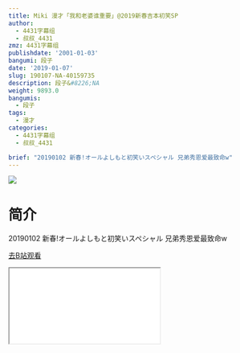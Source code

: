 ```yaml
---
title: Miki 漫才「我和老婆谁重要」@2019新春吉本初笑SP
author:
  - 4431字幕组
  - 叔叔_4431
zmz: 4431字幕组
publishdate: '2001-01-03'
bangumi: 段子
date: '2019-01-07'
slug: 190107-NA-40159735
description: 段子&#8226;NA
weight: 9893.0
bangumis:
  - 段子
tags:
  - 漫才
categories:
  - 4431字幕组
  - 叔叔_4431

brief: "20190102 新春!オールよしもと初笑いスペシャル 兄弟秀恩爱最致命w"
---
```

![](https://i.imgur.com/J3inCt0.jpg)
# 简介  
20190102 新春!オールよしもと初笑いスペシャル
兄弟秀恩爱最致命w  

[去B站观看](https://www.bilibili.com/video/av40159735/)
<div class ="resp-container"><iframe class="testiframe" src="//player.bilibili.com/player.html?aid=40159735"", scrolling="no", allowfullscreen="true" > </iframe></div> 
